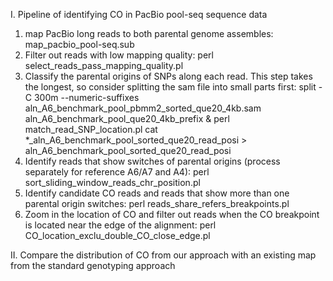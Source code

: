 I. Pipeline of identifying CO in PacBio pool-seq sequence data
1. map PacBio long reads to both parental genome assembles: map_pacbio_pool-seq.sub
2. Filter out reads with low mapping quality: perl select_reads_pass_mapping_quality.pl
3. Classify the parental origins of SNPs along each read. This step takes the longest, so consider splitting the sam file into small parts first: split -C 300m --numeric-suffixes aln_A6_benchmark_pool_pbmm2_sorted_que20_4kb.sam aln_A6_benchmark_pool_que20_4kb_prefix &
   perl match_read_SNP_location.pl
   cat *_aln_A6_benchmark_pool_sorted_que20_read_posi > aln_A6_benchmark_pool_sorted_que20_read_posi
4. Identify reads that show switches of parental origins (process separately for reference A6/A7 and A4): perl sort_sliding_window_reads_chr_position.pl
5. Identify candidate CO reads and reads that show more than one parental origin switches: perl reads_share_refers_breakpoints.pl
6. Zoom in the location of CO and filter out reads when the CO breakpoint is located near the edge of the alignment: perl CO_location_exclu_double_CO_close_edge.pl



II. Compare the distribution of CO from our approach with an existing map from the standard genotyping approach


